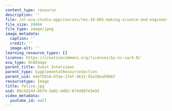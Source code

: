 ```yaml
---
content_type: resource
description: ''
file: /ol-ocw-studio-app/courses/res-10-001-making-science-and-engineering-pictures-a-practical-guide-to-presenting-your-work-spring-2016/08c5d2446b793e02dd62674dd8743e93_felice.jpg
file_size: 24464
file_type: image/jpeg
image_metadata:
  caption: ''
  credit: ''
  image-alt: ''
learning_resource_types: []
license: https://creativecommons.org/licenses/by-nc-sa/4.0/
ocw_type: OCWImage
parent_title: Guest Interviews
parent_type: SupplementalResourceSection
parent_uid: e4e75018-67ee-17ef-4b31-55a10ea56b67
resourcetype: Image
title: felice.jpg
uid: 08c5d244-6b79-3e02-dd62-674dd8743e93
video_metadata:
  youtube_id: null
---
```

